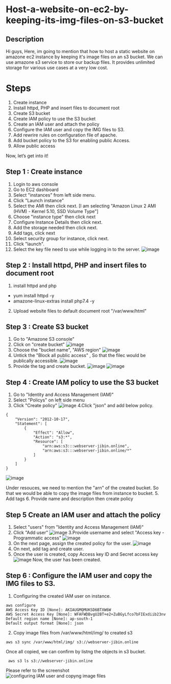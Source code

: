 # Host-a-website-on-ec2-by-keeping-its-img-files-on-s3-bucket
## Description
Hi guys,
Here, im going to mention that how to host a static website on amazone ec2 instance by keeping it's image files on an s3 bucket.
We can use amazone s3 service to store our backup files. It provides unlimited storage for various use cases at a very low cost.
# Steps
1. Create instance 
2. Install httpd, PHP and insert files to document root
3. Create S3 bucket
4. Create IAM policy to use the S3 bucket
5. Create an IAM user and attach the policy
6. Configure the IAM user and copy the IMG files to S3.
7. Add rewrire rules on configuration file of apache.
8. Add bucket policy to the S3 for enabling public Access.
9. Allow public access

Now, let’s get into it!

## Step 1 : Create instance
1. Login to aws console
2. Go to EC2 dashboard
3. Select "instances" from left side menu.
4. Click "Launch instance"
5. Select the AMI then click next. [I am selecting "Amazon Linux 2 AMI (HVM) - Kernel 5.10, SSD Volume Type"]
6. Choose "instance type" then click next
7.  Configure Instance Details then click next.
8.  Add the storage needed then click next.
9.  Add tags, click next
10.  Select security group for instance, click next.
11.  Click "launch".
12.  Select the key file need to use while logging in to the server.
  ![image](https://user-images.githubusercontent.com/100774483/158379207-0619b564-9ab7-43f0-a523-794d2f9d9604.png)

## Step 2 : Install httpd, PHP and insert files to document root
1. install httpd and php 
  * yum install httpd -y
  * amazone-linux-extras install php7.4 -y
2. Upload website files to default document root "/var/www/html"  

## Step 3 : Create S3 bucket
1. Go to "Amazone S3 console"
2. Click on "create bucket"
 ![image](https://user-images.githubusercontent.com/100774483/158382362-91ae353b-6454-493d-b542-0e1b69a13dfa.png)
3. Choose the "bucket name", "AWS region"
 ![image](https://user-images.githubusercontent.com/100774483/158382812-35b58534-4915-4365-96ed-27a2eb8bac6f.png)
4. Untick the "Block all public access" , So that the filec would be publically accessible.
 ![image](https://user-images.githubusercontent.com/100774483/158383364-39f2dd02-e8bf-4b39-8e53-3622ae4ede41.png)
5. Provide the tag and create bucket.
 ![image](https://user-images.githubusercontent.com/100774483/158383556-60036dd5-0605-439d-8402-94002e3ece83.png)
 ![image](https://user-images.githubusercontent.com/100774483/158383671-974f895c-b442-4021-a540-edb55534db4b.png)

## Step 4 : Create IAM policy to use the S3 bucket

1. Go to "Identity and Access Management (IAM)"
2. Select "Policys" on left side menu
3. Click "Create policy"
![image](https://user-images.githubusercontent.com/100774483/158384740-b9bce9e9-19af-411b-b9c8-9642ce978e69.png)
4.Click "json" and add below policy.

~~~
{
    "Version": "2012-10-17",
    "Statement": [
        {
            "Effect": "Allow",
            "Action": "s3:*",
            "Resource": [
                "arn:aws:s3:::webserver-jibin.online",
                "arn:aws:s3:::webserver-jibin.online/*"
            ]
        }
    ]
}
~~~

![image](https://user-images.githubusercontent.com/100774483/158386962-c1210be2-040d-4011-bb07-8ca5ad105724.png)

Under resouces, we need to mention the "arn" of the created bucket. So that we would be able to copy the image files from instance to bucket.
5. Add tags
6. Provide name and description then create policy

## Step 5 Create an IAM user and attach the policy

1. Select "users" from "Identity and Access Management (IAM)"
2. Click "Add user"
![image](https://user-images.githubusercontent.com/100774483/158387976-3b863429-0aaf-4b5a-b0d7-b7dd09208f31.png)
3.Provide username and select "Access key - Programmatic access"
![image](https://user-images.githubusercontent.com/100774483/158388352-7124ce71-8951-4793-b519-0ae5a8458c0c.png)
4. On the next page, assign the created policy for the user.
![image](https://user-images.githubusercontent.com/100774483/158388667-04cf76fe-c3b0-4298-9f37-3be69c7533ef.png)
5. On next, add tag and create user.
6. Once the user is created, copy Access key ID and  Secret access key
![image](https://user-images.githubusercontent.com/100774483/158389197-51736c38-fd89-474b-95c5-9b79b3603338.png)
Now, the user has been created. 

## Step 6 : Configure the IAM user and copy the IMG files to S3.

1. Configuring the created IAM user on instance.

~~~
aws configure
AWS Access Key ID [None]: AKIAUGMQMUKSD6BTXW6W
AWS Secret Access Key [None]: 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
Default region name [None]: ap-south-1
Default output format [None]: json
~~~

2. Copy image files from /var/www/html/img/ to created s3 

~~~
aws s3 sync /var/www/html/img/ s3://webserver-jibin.online
~~~

Once all copied, we can confirm by listng the objects in s3 bucket.

~~~
 aws s3 ls s3://webserver-jibin.online
~~~

Please refer to the screenshot
![configuring IAM user and copyng image files](https://user-images.githubusercontent.com/100774483/158391605-513528b9-41d7-46f6-9332-de05b802b293.JPG)



 
